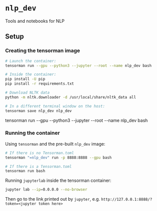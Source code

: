 `nlp_dev`
==============================

Tools and notebooks for NLP

Setup
---------

### Creating the tensorman image

```sh
# Launch the container:
tensorman run --gpu --python3 --jupyter --root --name nlp_dev bash

# Inside the container:
pip install -U pip
pip install -r requirements.txt

# Download NLTK data
python -m nltk.downloader -d /usr/local/share/nltk_data all

# In a different terminal window on the host:
tensorman save nlp_dev nlp_dev
```

tensorman run --gpu --python3 --jupyter --root --name nlp_dev bash

### Running the container

Using `tensorman` and the pre-built `nlp_dev` image:

```sh
# If there is no Tensorman.toml
tensorman "=nlp_dev" run -p 8888:8888 --gpu bash

# If there is a Tensorman.toml
tensorman run bash
```

Running `jupyterlab` inside the tensorman container:

```sh
jupyter lab --ip=0.0.0.0 --no-browser
```

Then go to the link printed out by `jupyter`, e.g. `http://127.0.0.1:8888/?token=<jupyter token here>`

